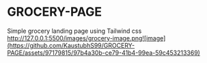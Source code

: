 # GROCERY-PAGE
Simple grocery landing page using Tailwind css
http://127.0.0.1:5500/images/grocery-image.png![image](https://github.com/KaustubhS99/GROCERY-PAGE/assets/97179815/97b4a30b-ce79-41b4-99ea-59c453213369)
